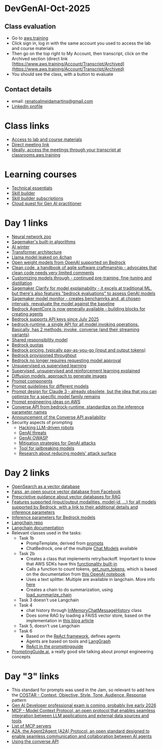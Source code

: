 # DevGenAI-Oct-2025


## Class evaluation
- Go to [aws.training](https://www.aws.training/)
- Click sign in, log in with the same account you used to access the lab and course materials
- Then go on the top right to My Account, then transcript, click on the Archived section (direct link [https://www.aws.training/Account/Transcript/Archived](https://www.aws.training/Account/Transcript/Archived)
- You should see the class, with a button to evaluate

## Contact details
- email: renatoalmeidamartins@gmail.com
- [Linkedin profile](https://www.linkedin.com/in/renatodealmeidamartins/)

# Class links
- [Access to lab and course materials](https://us-east-1.student.classrooms.aws.training/class/ilt%23gqFdeYYEWC3APQa9JXEQ5G)
- [Direct meeting link](https://awsvirtual.webex.com/awsvirtual/j.php?MTID=m5ac9d1b25ec41fa1322f4a1ab7a11c55)
- [Ideally, access the meetings through your transcript at classrooms.aws.training](https://classrooms.aws.training)

# Learning courses
- [Technical essentials](https://skillbuilder.aws/learn/K8C2FNZM6X/aws-technical-essentials/N7Q3SXQCDY)
- [Skill builder](https://skillbuilder.aws/learn)
- [Skill builder subscriptions](https://skillbuilder.aws/subscriptions)
- [Cloud quest for Gen AI practitioner](https://skillbuilder.aws/learn/5YB3FCEE1H/aws-cloud-quest-generative-ai-practitioner/26A81MG83V)

# Day 1 links
- [Neural network zoo](https://www.asimovinstitute.org/neural-network-zoo/)
- [Sagemaker's built-in algorithms](https://docs.aws.amazon.com/sagemaker/latest/dg/algos.html)
- [AI winter](https://en.wikipedia.org/wiki/AI_winter)
- [Transformer architecture](https://aws.amazon.com/what-is/transformers-in-artificial-intelligence/)
- [Llama model leaked on 4chan](https://www.theverge.com/2023/3/8/23629362/meta-ai-language-model-llama-leak-online-misuse)
- [Open weight models from OpenAI supported on Bedrock](https://aws.amazon.com/blogs/aws/openai-open-weight-models-now-available-on-aws/)
- [Clean code, a handbook of agile software craftmanship - advocates that clean code needs very limited comments](https://www.amazon.com/Clean-Code-Handbook-Software-Craftsmanship/dp/0132350882)
- [Customizing models through - continued pre-training, fine-tuning and distillation](https://docs.aws.amazon.com/bedrock/latest/userguide/custom-models.html)
- [Sagemaker Clarify for model explainability - it excels at traditional ML, but there's also features "bedrock evaluations" to assess GenAI models](https://docs.aws.amazon.com/en_us/sagemaker/latest/dg/model-explainability.html)
- [Sagemaker model monitor - creates benchamrks and, at chosen intervals, reevaluate the model against the baseline](https://docs.aws.amazon.com/sagemaker/latest/dg/model-monitor.html)
- [Bedrock AgentCore is now generally available - building blocks for creating agents](https://aws.amazon.com/blogs/machine-learning/amazon-bedrock-agentcore-is-now-generally-available/)
- [Bedrock supports API keys since July 2025](https://aws.amazon.com/blogs/machine-learning/accelerate-ai-development-with-amazon-bedrock-api-keys/)
- [bedrock-runtime, a single API for all model invoking operations. Basically, has 2 methods: invoke, converse (and their streaming variants)](https://docs.aws.amazon.com/bedrock/latest/APIReference/API_Operations_Amazon_Bedrock_Runtime.html)
- [Shared responsibility model](https://aws.amazon.com/compliance/shared-responsibility-model/)
- [Bedrock quotas](docs.aws.amazon.com/general/latest/gr/bedrock.html)
- [Bedrock pricing, typically pay-as-you-go (input and output tokens)](https://aws.amazon.com/bedrock/pricing/)
- [Bedrock provisioned throughput](https://docs.aws.amazon.com/bedrock/latest/userguide/prov-throughput.html)
- [Bedrock no longer requires requesting model approval](https://aws.amazon.com/blogs/security/simplified-amazon-bedrock-model-access/)
- [Unsupervised vs supervised learning](https://aws.amazon.com/compare/the-difference-between-machine-learning-supervised-and-unsupervised/)
- [Supervised, unsupervised and reinforcement learning explained](https://docs.aws.amazon.com/sagemaker/latest/dg/algorithms-choose.html)
- [Diffusion models, approach to generate images](https://ommer-lab.com/research/latent-diffusion-models/)
- [Prompt components](https://docs.aws.amazon.com/bedrock/latest/userguide/design-a-prompt.html)
- [Prompt guidelines for different models](https://docs.aws.amazon.com/bedrock/latest/userguide/prompt-engineering-guidelines.html)
- [Prompt design for Claude 3 - already obsolete, but the idea that you can optimize for a specific model family remains](https://aws.amazon.com/blogs/machine-learning/prompt-engineering-techniques-and-best-practices-learn-by-doing-with-anthropics-claude-3-on-amazon-bedrock/)
- [Prompt engineering ideas on AWS](https://aws.amazon.com/what-is/prompt-engineering/)
- [Converse API from bedrock-runtime, standardize on the inference parameter names](https://docs.aws.amazon.com/bedrock/latest/APIReference/API_runtime_Converse.html)
- [Announcement of the Converse API availability](https://aws.amazon.com/about-aws/whats-new/2024/05/amazon-bedrock-new-converse-api/)
- Security aspects of prompting
  - [Hacking LLM-driven robots](https://blog.seas.upenn.edu/penn-engineering-research-discovers-critical-vulnerabilities-in-ai-enabled-robots-to-increase-safety-and-security)
  - [GenAI threats](https://unit42.paloaltonetworks.com/new-frontier-of-genai-threats-a-comprehensive-guide-to-prompt-attacks/)
  - [GenAI OWASP](https://genai.owasp.org/)
  - [Mitigation strategies for GenAI attacks](https://www.youtube.com/watch?v=ewxCqXYoz4A)
  - [Tool for jailbreaking models](https://www.cyberark.com/resources/threat-research-blog/jailbreaking-every-llm-with-one-simple-click)
  - [Research about reducing models' attack surface](https://arxiv.org/abs/2410.15236)

# Day 2 links
- [OpenSearch as a vector database](https://aws.amazon.com/blogs/big-data/amazon-opensearch-services-vector-database-capabilities-explained/)
- [Faiss, an open source vector database from Facebook](https://github.com/facebookresearch/faiss)
- [Prescriptive guidance about vector databases for RAG](https://docs.aws.amazon.com/prescriptive-guidance/latest/choosing-an-aws-vector-database-for-rag-use-cases/introduction.html)
- [Features supported (input/output modalities, model-id, ...) for all models supported by Bedrock, with a link to their additional details and inference parameters](https://docs.aws.amazon.com/bedrock/latest/userguide/models-supported.html)
- [Inference parameters for Bedrock models](https://docs.aws.amazon.com/bedrock/latest/userguide/model-parameters.html)
- [Langchain repo](https://python.langchain.com/docs/integrations/chat/)
- [Langchain documentation](https://docs.langchain.com/oss/python/langchain/overview)
- Relevant classes used in the tasks:
  - Task 1b
    - PrompTemplate, derived from [prompts](https://python.langchain.com/api_reference/core/prompts.html)
    - ChatBedrock, one of the multiple [Chat Models](https://python.langchain.com/docs/integrations/chat/) available
  - Task 2b
    - Creates a class that implements retry/backoff. Important to know that AWS SDKs have this [functionality built-in](https://docs.aws.amazon.com/sdkref/latest/guide/feature-retry-behavior.html)
    - Calls a function to count tokens, [get_num_tokens](https://python.langchain.com/api_reference/community/callbacks/langchain_community.callbacks.infino_callback.get_num_tokens.html), which is based on the documentation from [this OpenAI notebook](https://github.com/openai/openai-cookbook/blob/main/examples/How_to_count_tokens_with_tiktoken.ipynb)
    - Uses a text splitter. Multiple are available in langchain. More info [here](https://python.langchain.com/docs/concepts/text_splitters/)
    - Creates a chain to do summarization, using [load_summarize_chain](https://python.langchain.com/api_reference/langchain/chains/langchain.chains.summarize.chain.load_summarize_chain.html)
  - Task 3 doesn't use Langchain
  - Task 4
    - chat history through [InMemoryChatMessageHistory](https://python.langchain.com/api_reference/core/chat_history/langchain_core.chat_history.InMemoryChatMessageHistory.html) class
    - Does some RAG by loading a FAISS vector store, based on the implementation in [this blog article](https://aws.amazon.com/blogs/machine-learning/deploy-rag-applications-on-amazon-sagemaker-jumpstart-using-faiss/)
  - Task 5, doesn't use Langchain
  - Task 6
    - Based on the [ReAct framework](https://www.promptingguide.ai/techniques/react), defines agents
    - Agents are based on tools and [LangGraph](https://docs.langchain.com/oss/python/langgraph/overview)
    - [ReAct in the promptingguide](https://www.promptingguide.ai/techniques/react)
- [PromptingGuide.ai](https://www.promptingguide.ai/), a really good site talking about prompt engineering concepts

# Day "3"  links
- This standard for prompts was used in the Jam, so relevant to add here the [COSTAR - Context, Objective, Style, Tone, Audience, Response](https://aws.amazon.com/blogs/machine-learning/implementing-advanced-prompt-engineering-with-amazon-bedrock/) pattern
- [Gen AI Developer professional exam is coming, probably live early 2026](https://aws.amazon.com/certification/certified-generative-ai-developer-professional/)
- [MCP - Model Context Protocol,  an open protocol that enables seamless integration between LLM applications and external data sources and tools](https://modelcontextprotocol.io/)
- [List of MCP servers](https://github.com/modelcontextprotocol/servers)
- [A2A, the Agent2Agent (A2A) Protocol, an open standard designed to enable seamless communication and collaboration between AI agents](https://a2a-protocol.org/latest/)
- [Using the converse API](https://docs.aws.amazon.com/bedrock/latest/userguide/conversation-inference-examples.html)
